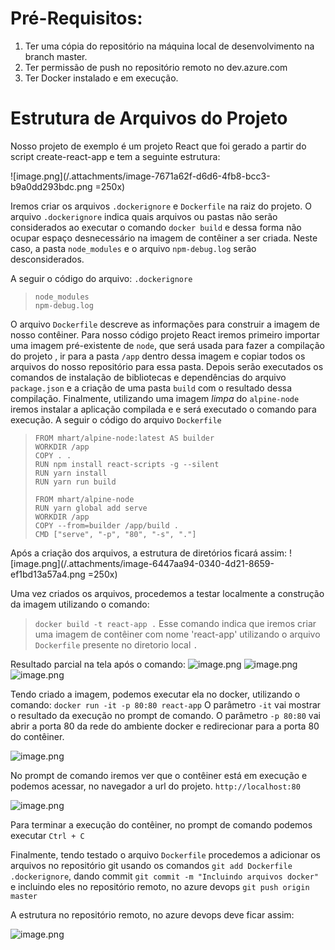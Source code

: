 # Pré-Requisitos:
1. Ter uma cópia do repositório na máquina local de desenvolvimento na branch master.
2. Ter permissão de push no repositório remoto no dev.azure.com
2. Ter Docker instalado e em execução.
# Estrutura de Arquivos do Projeto
Nosso projeto de exemplo é um projeto React que foi gerado a partir do script create-react-app e tem a seguinte estrutura:

![image.png](/.attachments/image-7671a62f-d6d6-4fb8-bcc3-b9a0dd293bdc.png =250x)

Iremos criar os arquivos `.dockerignore` e  `Dockerfile` na raiz do projeto. 
O arquivo `.dockerignore` indica quais arquivos ou pastas não serão considerados ao executar o comando `docker build` e dessa forma não ocupar espaço desnecessário na imagem de contêiner a ser criada. Neste caso, a pasta `node_modules` e o arquivo `npm-debug.log` serão desconsiderados.

A seguir o código do arquivo:
`.dockerignore`
> ```gitignore
> node_modules
> npm-debug.log
> ```

O arquivo `Dockerfile` descreve as informações para construir a imagem de nosso contêiner. Para nosso código projeto React iremos primeiro importar uma imagem pré-existente de `node`, que será usada para fazer a compilação do projeto , ir para a pasta `/app` dentro dessa imagem e copiar todos os arquivos do nosso repositório para essa pasta. Depois serão executados os comandos de instalação de bibliotecas e dependências do arquivo `package.json` e a criação de uma pasta `build` com o resultado dessa compilação.
Finalmente, utilizando uma imagem _limpa_ do `alpine-node` iremos instalar a aplicação compilada e e será executado o comando para execução.
A seguir o código do arquivo 
`Dockerfile`
> ```Docker
> FROM mhart/alpine-node:latest AS builder
> WORKDIR /app
> COPY . .
> RUN npm install react-scripts -g --silent
> RUN yarn install
> RUN yarn run build
> 
> FROM mhart/alpine-node
> RUN yarn global add serve
> WORKDIR /app
> COPY --from=builder /app/build .
> CMD ["serve", "-p", "80", "-s", "."]
> ```

Após a criação dos arquivos, a estrutura de diretórios ficará assim:
![image.png](/.attachments/image-6447aa94-0340-4d21-8659-ef1bd13a57a4.png =250x)

Uma vez criados os arquivos, procedemos a testar localmente a construção da imagem utilizando o comando:
> `docker build -t react-app .`
Esse comando indica que iremos criar uma imagem de contêiner com nome 'react-app' utilizando o arquivo `Dockerfile` presente no diretorio local `.` 

Resultado parcial na tela após o comando:
![image.png](/.attachments/image-a6137d4d-18b6-42dd-9685-b8cb6c79123c.png)
![image.png](/.attachments/image-11120c7a-1b1c-46b2-af55-e095050764d2.png)
![image.png](/.attachments/image-4f00d39b-a719-437c-a866-a1fd1dd07889.png)

Tendo criado a imagem, podemos executar ela no docker, utilizando o comando: 
`docker run -it -p 80:80 react-app`
O parâmetro `-it` vai mostrar o resultado da execução no prompt de comando.
O parâmetro `-p 80:80` vai abrir a porta 80 da rede do ambiente docker e redirecionar para a porta 80 do contêiner.

![image.png](/.attachments/image-3219dec3-1c5d-426a-a576-35ac1534460c.png)

No prompt de comando iremos ver que o contêiner está em execução e podemos acessar, no navegador a url do projeto. `http://localhost:80`

![image.png](/.attachments/image-cd2116fa-0275-47b7-8eac-69dd25a8c5a6.png)

Para terminar a execução do contêiner, no prompt de comando podemos executar `Ctrl + C`

Finalmente, tendo testado o arquivo `Dockerfile` procedemos a adicionar os arquivos no repositório git usando os comandos `git add Dockerfile .dockerignore`, dando commit `git commit -m "Incluindo arquivos docker" ` e incluindo eles no repositório remoto, no azure devops `git push origin master`

A estrutura no repositório remoto, no azure devops deve ficar assim:

![image.png](/.attachments/image-22de1ade-8b94-450c-b5f3-b4f7e32e990e.png)
